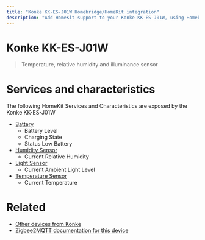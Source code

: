 ```yaml
---
title: "Konke KK-ES-J01W Homebridge/HomeKit integration"
description: "Add HomeKit support to your Konke KK-ES-J01W, using Homebridge, Zigbee2MQTT and homebridge-z2m."
---
```

<!---
This file has been GENERATED using src/docgen/docgen.ts
DO NOT EDIT THIS FILE MANUALLY!
-->
# Konke KK-ES-J01W
> Temperature, relative humidity and illuminance sensor


# Services and characteristics
The following HomeKit Services and Characteristics are exposed by
the Konke KK-ES-J01W

* [Battery](../../battery.md)
  * Battery Level
  * Charging State
  * Status Low Battery
* [Humidity Sensor](../../sensors.md)
  * Current Relative Humidity
* [Light Sensor](../../sensors.md)
  * Current Ambient Light Level
* [Temperature Sensor](../../sensors.md)
  * Current Temperature


# Related
* [Other devices from Konke](../index.md#konke)
* [Zigbee2MQTT documentation for this device](https://www.zigbee2mqtt.io/devices/KK-ES-J01W.html)